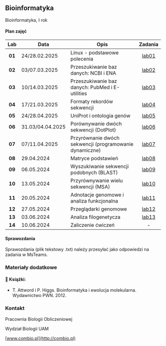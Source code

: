## Bioinformatyka

Bioinformatyka, I rok

#### Plan zajęć

| Lab | Data | Opis | Zadania |
| :---: | --- | --- | :---: |
| **01** | 24/28.02.2025 | Linux - podstawowe polecenia  | [lab01](./labs/lab01.md) |
| **02** | 03/07.03.2025 | Przeszukiwanie baz danych: NCBI i ENA  | [lab02](./labs/lab02.md) |
| **03** | 10/14.03.2025 | Przeszukiwanie baz danych: PubMed i E-utilities  | [lab03](./labs/lab03.md) |
| **04** | 17/21.03.2025 | Formaty rekordów sekwencji  | [lab04](./labs/lab04.md) |
| **05** | 24/28.04.2025 | UniProt i ontologia genów  | [lab05](./labs/lab05.md) |
| **06** | 31.03/04.04.2025 | Porównywanie dwóch sekwencji (DotPlot)  | [lab06](./labs/lab06.md) |
| **07** | 07/11.04.2025 | Przyrównanie dwóch sekwencji (programowanie dynamiczne) | [lab07](./labs/lab07.md) |
| **08** | 29.04.2024 | Matryce podstawień | [lab08](./labs/lab08.md) |
| **09** | 06.05.2024 | Wyszukiwanie sekwencji podobnych (BLAST) | [lab09](./labs/lab09.md) |
| **10** | 13.05.2024 | Przyrównywanie wielu sekwencji (MSA) | [lab10](./labs/lab10.md) |
| **11** | 20.05.2024 | Adnotacje genomowe i analiza funkcjonalna | [lab11](./labs/lab11.md) |
| **12** | 27.05.2024 | Przeglądarki genomowe | [lab12](./labs/lab12.md) |
| **13** | 03.06.2024 | Analiza filogenetycza | [lab13](./labs/lab13.md) |
| **14** | 10.06.2024 | Zaliczenie ćwiczeń | -  |

#### Sprawozdania

Sprawozdania (plik tekstowy .txt) należy przesyłać jako odpowiedzi na zadania w MsTeams.


### Materiały dodatkowe


#### :closed_book: Książki:

* T. Attword i P. Higgs. Bioinformatyka i ewolucja molekularna. Wydawnictwo PWN. 2012.


### Kontakt

Pracownia Biologii Obliczeniowej

Wydział Biologii UAM

[www.combio.pl](http://combio.pl)
